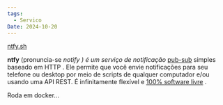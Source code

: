 ```yaml
---
tags:
  - Servico
Date: 2024-10-20
---
```


[ntfy.sh](https://ntfy.sh/)

**ntfy** (pronuncia-se _notify ) é um serviço de notificação_ [pub-sub](https://en.wikipedia.org/wiki/Publish%E2%80%93subscribe_pattern) simples baseado em HTTP . Ele permite que você envie notificações para seu telefone ou desktop por meio de scripts de qualquer computador e/ou usando uma API REST. É infinitamente flexível e [100% software livre](https://ntfy.sh/#free-software) .

Roda em docker...
